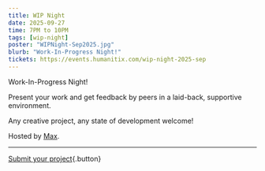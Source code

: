 ```yaml
---
title: WIP Night
date: 2025-09-27
time: 7PM to 10PM
tags: [wip-night]
poster: "WIPNight-Sep2025.jpg"
blurb: "Work-In-Progress Night!"
tickets: https://events.humanitix.com/wip-night-2025-sep
---
```


Work-In-Progress Night!

Present your work and get feedback by peers in a laid-back, supportive environment.

Any creative project, any state of development welcome!

Hosted by [Max](https://bsky.app/profile/kearneymax.bsky.social).

<hr>

[Submit your project](https://forms.gle/2qV4Zu9DrGhRCHy49){.button}